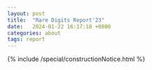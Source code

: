 ```yaml
---
layout: post
title:  "Rare Digits Report'23"
date:   2024-01-22 16:17:18 +0800
categories: about
tags: report
---
```


{% include /special/constructionNotice.html %}
